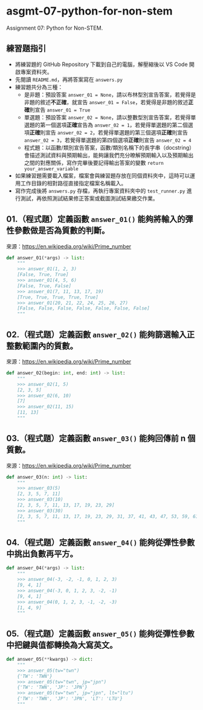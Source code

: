 # asgmt-07-python-for-non-stem
Assignment 07: Python for Non-STEM.

## 練習題指引

- 將練習題的 GitHub Repository 下載到自己的電腦，解壓縮後以 VS Code 開啟專案資料夾。
- 先閱讀 `README.md`，再將答案寫在 `answers.py`
- 練習題共分為三種：
  - 是非題：預設答案 `answer_01 = None`，請以布林型別宣告答案，若覺得是非題的敘述**不正確**，就宣告 `answer_01 = False`，若覺得是非題的敘述**正確**則宣告 `answer_01 = True`
  - 單選題：預設答案 `answer_02 = None`，請以整數型別宣告答案，若覺得單選題的第一個選項**正確**宣告為 `answer_02 = 1`，若覺得單選題的第二個選項**正確**則宣告 `answer_02 = 2`，若覺得單選題的第三個選項**正確**則宣告 `answer_02 = 3`，若覺得單選題的第四個選項**正確**則宣告 `answer_02 = 4`
  - 程式題：以函數/類別宣告答案，函數/類別名稱下的長字串（docstring）會描述測試資料與預期輸出，能夠讓我們充分暸解預期輸入以及預期輸出之間的對應關係，寫作完畢後要記得輸出答案的變數 `return your_answer_variable`
- 如果練習題需要載入檔案，檔案會與練習題存放在同個資料夾中，這時可以運用工作目錄的相對路徑直接指定檔案名稱載入。
- 寫作完成後將 `answers.py` 存檔，再執行專案資料夾中的 `test_runner.py` 進行測試，再依照測試結果修正答案或截圖測試結果繳交作業。

## 01.（程式題）定義函數 `answer_01()` 能夠將輸入的彈性參數做是否為質數的判斷。

來源：<https://en.wikipedia.org/wiki/Prime_number>

```python
def answer_01(*args) -> list:
    """
    >>> answer_01(1, 2, 3)
    [False, True, True]
    >>> answer_01(4, 5, 6)
    [False, True, False]
    >>> answer_01(7, 11, 13, 17, 19)
    [True, True, True, True, True]
    >>> answer_01(20, 21, 22, 24, 25, 26, 27)
    [False, False, False, False, False, False, False]
    """
```

## 02.（程式題）定義函數 `answer_02()` 能夠篩選輸入正整數範圍內的質數。

來源：<https://en.wikipedia.org/wiki/Prime_number>

```python
def answer_02(begin: int, end: int) -> list:
    """
    >>> answer_02(1, 5)
    [2, 3, 5]
    >>> answer_02(6, 10)
    [7]
    >>> answer_02(11, 15)
    [11, 13]
    """
```

## 03.（程式題）定義函數 `answer_03()` 能夠回傳前 n 個質數。

來源：<https://en.wikipedia.org/wiki/Prime_number>

```python
def answer_03(n: int) -> list:
    """
    >>> answer_03(5)
    [2, 3, 5, 7, 11]
    >>> answer_03(10)
    [2, 3, 5, 7, 11, 13, 17, 19, 23, 29]
    >>> answer_03(30)
    [2, 3, 5, 7, 11, 13, 17, 19, 23, 29, 31, 37, 41, 43, 47, 53, 59, 61, 67, 71, 73, 79, 83, 89, 97, 101, 103, 107, 109, 113]
    """
```

## 04.（程式題）定義函數 `answer_04()` 能夠從彈性參數中挑出負數再平方。

```python
def answer_04(*args) -> list:
    """
    >>> answer_04(-3, -2, -1, 0, 1, 2, 3)
    [9, 4, 1]
    >>> answer_04(-3, 0, 1, 2, 3, -2, -1)
    [9, 4, 1]
    >>> answer_04(0, 1, 2, 3, -1, -2, -3)
    [1, 4, 9]
    """
```

## 05.（程式題）定義函數 `answer_05()` 能夠從彈性參數中把鍵與值都轉換為大寫英文。

```python
def answer_05(**kwargs) -> dict:
    """
    >>> answer_05(tw="twn")
    {'TW': 'TWN'}
    >>> answer_05(tw="twn", jp="jpn")
    {'TW': 'TWN', 'JP': 'JPN'}
    >>> answer_05(tw="twn", jp="jpn", lt="ltu")
    {'TW': 'TWN', 'JP': 'JPN', 'LT': 'LTU'}
    """
```
